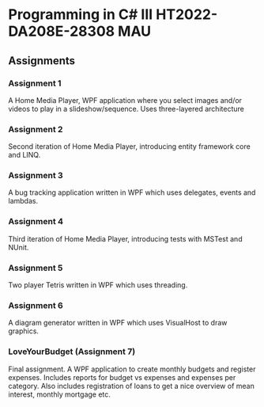 # Programming in C# III HT2022-DA208E-28308 MAU
## Assignments 
### Assignment 1
A Home Media Player, WPF application where you select images and/or videos to play in a slideshow/sequence. Uses three-layered architecture

### Assignment 2
Second iteration of Home Media Player, introducing entity framework core and LINQ.

### Assignment 3
A bug tracking application written in WPF which uses delegates, events and lambdas.

### Assignment 4
Third iteration of Home Media Player, introducing tests with MSTest and NUnit.

### Assignment 5
Two player Tetris written in WPF which uses threading.

### Assignment 6
A diagram generator written in WPF which uses VisualHost to draw graphics.

### LoveYourBudget (Assignment 7)
Final assignment. A WPF application to create monthly budgets and register expenses. Includes reports for budget vs expenses and expenses per category. Also includes registration of loans to get a nice overview of mean interest, monthly mortgage etc.
